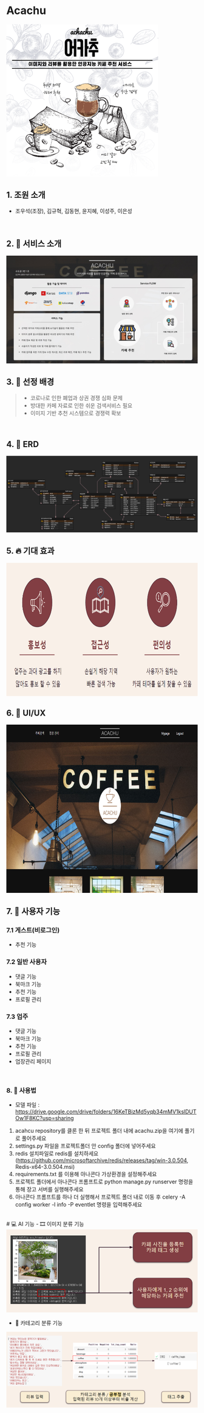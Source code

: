 # Acachu

<img src='https://github.com/AIVLE-School-first-Big-Project/Acachu/blob/main/readmeImage/acachu.png?raw=true' height='400' width='400'>

<br>

## 1. 조원 소개
- 조우석(조장), 김규혁, 김동현, 윤지혜, 이성주, 이은성

<br>

## 2. 📢 서비스 소개
<img src='https://github.com/AIVLE-School-first-Big-Project/Acachu/blob/main/readmeImage/serviceflow.png?raw=true'>

<br>

## 3. :link: 선정 배경
 > - 코로나로 인한 폐업과 상권 경쟁 심화 문제
 > - 방대한 카페 자료로 인한 쉬운 검색서비스 필요
 > - 이미지 기반 추천 시스템으로 경쟁력 확보
<!-- <img src='https://github.com/AIVLE-School-first-Big-Project/Acachu/blob/main/readmeImage/background.PNG?raw=true' height='400'> -->

<br>

## 4. 💾 ERD
<img src='https://github.com/AIVLE-School-first-Big-Project/Acachu/blob/main/readmeImage/erd.png?raw=true'>

<br>

## 5. :fire: 기대 효과
<img src='https://github.com/AIVLE-School-first-Big-Project/Acachu/blob/main/readmeImage/effet.PNG?raw=true' height='350'>

<br>

## 6. 📸 UI/UX
<img src='https://github.com/AIVLE-School-first-Big-Project/Acachu/blob/main/readmeImage/main_ui.PNG?raw=true' height='442'>

<br>

## 7. 🔎 사용자 기능

### 7.1 게스트(비로그인)
- 추천 기능

### 7.2 일반 사용자
- 댓글 기능
- 북마크 기능
- 추천 기능
- 프로필 관리
 
### 7.3 업주
- 댓글 기능
- 북마크 기능
- 추천 기능
- 프로필 관리
- 업장관리 페이지

<br>

### 8. 💽 사용법
- 모델 파일 : https://drive.google.com/drive/folders/16KeTBizMd5yqb34mMV1kslDUTOw1F8KC?usp=sharing

1. acahcu repository를 클론 한 뒤 프로젝트 폴더 내에 acachu.zip을 여기에 풀기로 풀어주세요
2. settings.py 파일을 프로젝트폴더 안 config 폴더에 넣어주세요
3. redis 설치파일로 redis를 설치하세요(https://github.com/microsoftarchive/redis/releases/tag/win-3.0.504,  Redis-x64-3.0.504.msi)
4. requirements.txt 를 이용해 아나콘다 가상환경을 설정해주세요
5. 프로젝트 폴더에서 아나콘다 프롬프트로 python manage.py runserver 명령을 통해 장고 서버를 실행해주세요
6. 아나콘다 프롬프트를 하나 더 실행해서 프로젝트 폴더 내로 이동 후 celery -A config worker -l info -P eventlet 명령을 입력해주세요

<br>
# 💻 AI 기능
- 🎞 이미지 분류 기능
<img src='https://github.com/AIVLE-School-first-Big-Project/Acachu/blob/main/readmeImage/image_classification.PNG?raw=true'>

- 📃 카테고리 분류 기능
<img src='https://github.com/AIVLE-School-first-Big-Project/Acachu/blob/main/readmeImage/review_classification.PNG?raw=true' width='923'>
